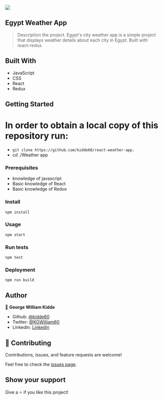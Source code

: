![](https://img.shields.io/badge/Microverse-blueviolet)

## Egypt Weather App
> Description the project.
> Egypt's city weather app is a simple project that displays weather details about each city in Egypt. Built with react-redux.

## Built With

- JavaScript
- CSS
- React
- Redux

## Getting Started

# In order to obtain a local copy of this repository run:

- `git clone https://github.com/kidde60/react-weather-app.`
- cd ./Weather app

### Prerequisites

- knowledge of javascript
- Basic knowledge of React
- Basic knowledge of Redux

### Install

`npm install`

### Usage

`npm start`

### Run tests

`npm test`

### Deployment

`npm run build`

## Author

👤 **George William Kidde**

- Github: [@kidde60](https://github.com/kidde60)
- Twitter: [@KGWilliam60](https://twitter.com/KGWilliam60)
- Linkedin: [Linkedin](https://www.linkedin.com/in/kidde-george-william/)

## 🤝 Contributing

Contributions, issues, and feature requests are welcome!

Feel free to check the [issues page](../../issues/).

## Show your support

Give a ⭐️ if you like this project!
